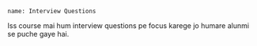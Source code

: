 ```ngMeta
name: Interview Questions

```

Iss course mai hum interview questions pe focus karege jo humare alunmi se puche gaye hai.